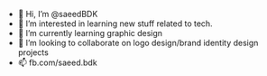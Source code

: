 - 👋 Hi, I’m @saeedBDK
- 👀 I’m interested in learning new stuff related to tech.
- 🌱 I’m currently learning graphic design
- 💞️ I’m looking to collaborate on logo design/brand identity design projects
- 📫 fb.com/saeed.bdk

<!---
saeedBDK/saeedBDK is a ✨ special ✨ repository because its `README.md` (this file) appears on your GitHub profile.
You can click the Preview link to take a look at your changes.
--->
